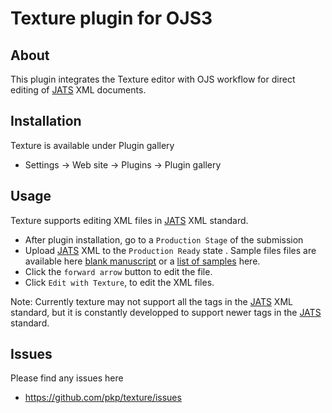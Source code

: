 Texture plugin for OJS3
=======================


## About
This plugin integrates the Texture editor with OJS workflow for direct editing of [JATS](https://jats.nlm.nih.gov/archiving/1.1/) XML documents.

## Installation

Texture is available under Plugin gallery
 
* Settings -> Web site -> Plugins -> Plugin gallery 

## Usage

Texture supports editing XML files in [JATS](https://jats.nlm.nih.gov/archiving/1.1/) XML standard.

* After plugin installation,  go to a `Production Stage` of the submission
* Upload [JATS](https://jats.nlm.nih.gov/archiving/1.1/) XML  to the  `Production Ready` state . 
Sample files files are available here [blank manuscript](https://github.com/substance/texture/tree/master/data/blank) or a [list of samples](https://github.com/substance/texture/tree/master/data/) here.
* Click the `forward arrow` button to edit the file.
* Click `Edit with Texture`, to edit the XML files.    


Note: Currently texture may not support all the tags in the [JATS](https://jats.nlm.nih.gov/archiving/1.1/) XML standard, but it is constantly developped to support newer tags in the [JATS](https://jats.nlm.nih.gov/archiving/1.1/) standard.
  
 
## Issues
Please find any issues here 
* https://github.com/pkp/texture/issues
